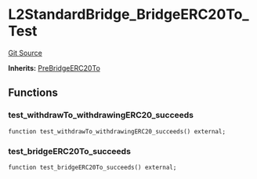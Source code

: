 # L2StandardBridge_BridgeERC20To_Test
[Git Source](https://github.com/ethereum-optimism/optimism/blob/f7b73857601914eeea6fc4c1ba46ae99ca744d97/contracts/test/L2StandardBridge.t.sol)

**Inherits:**
[PreBridgeERC20To](/contracts/test/L2StandardBridge.t.sol/contract.PreBridgeERC20To.md)


## Functions
### test_withdrawTo_withdrawingERC20_succeeds


```solidity
function test_withdrawTo_withdrawingERC20_succeeds() external;
```

### test_bridgeERC20To_succeeds


```solidity
function test_bridgeERC20To_succeeds() external;
```

